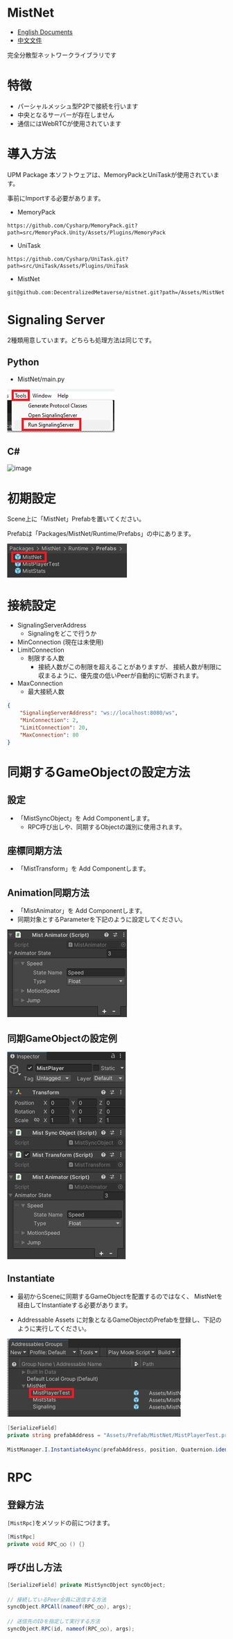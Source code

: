 # MistNet
- [English Documents](README_EN.md)
- [中文文件](README_CN.md)

完全分散型ネットワークライブラリです

# 特徴
- パーシャルメッシュ型P2Pで接続を行います
- 中央となるサーバーが存在しません
- 通信にはWebRTCが使用されています

# 導入方法
UPM Package
本ソフトウェアは、MemoryPackとUniTaskが使用されています。

事前にImportする必要があります。
- MemoryPack
```
https://github.com/Cysharp/MemoryPack.git?path=src/MemoryPack.Unity/Assets/Plugins/MemoryPack
```
- UniTask
```
https://github.com/Cysharp/UniTask.git?path=src/UniTask/Assets/Plugins/UniTask
```
- MistNet
```
git@github.com:DecentralizedMetaverse/mistnet.git?path=/Assets/MistNet
```

# Signaling Server
2種類用意しています。どちらも処理方法は同じです。
## Python
- MistNet/main.py

![](image.png)

## C#
![image](https://github.com/DecentralizedMetaverse/mistnet/assets/38463346/c5b11c4e-4604-455e-8c1d-81f77eee0d3d)

# 初期設定
Scene上に「MistNet」Prefabを置いてください。

Prefabは「Packages/MistNet/Runtime/Prefabs」の中にあります。

![Alt text](image-1.png)

# 接続設定
- SignalingServerAddress
    - Signalingをどこで行うか
- MinConnection (現在は未使用)
- LimitConnection
    - 制限する人数
        - 接続人数がこの制限を超えることがありますが、
        接続人数が制限に収まるように、優先度の低いPeerが自動的に切断されます。
- MaxConnection
    - 最大接続人数
```json
{
    "SignalingServerAddress": "ws://localhost:8080/ws",
    "MinConnection": 2,
    "LimitConnection": 20,
    "MaxConnection": 80
}
```

# 同期するGameObjectの設定方法

## 設定
- 「MistSyncObject」を Add Componentします。
    - RPC呼び出しや、同期するObjectの識別に使用されます。

## 座標同期方法
- 「MistTransform」を Add Componentします。

## Animation同期方法
- 「MistAnimator」を Add Componentします。
- 同期対象とするParameterを下記のように設定してください。

![Alt text](image-3.png)

## 同期GameObjectの設定例
![Alt text](image-4.png)

## Instantiate
- 最初からSceneに同期するGameObjectを配置するのではなく、
MistNetを経由してInstantiateする必要があります。

- Addressable Assets に対象となるGameObjectのPrefabを登録し、下記のように実行してください。

![Alt text](image-2.png)


```csharp
[SerializeField] 
private string prefabAddress = "Assets/Prefab/MistNet/MistPlayerTest.prefab";

MistManager.I.InstantiateAsync(prefabAddress, position, Quaternion.identity).Forget();
```

# RPC
## 登録方法
`[MistRpc]`をメソッドの前につけます。
```csharp
[MistRpc]
private void RPC_○○ () {}
```

## 呼び出し方法
```csharp
[SerializeField] private MistSyncObject syncObject;

// 接続しているPeer全員に送信する方法
syncObject.RPCAll(nameof(RPC_○○), args);

// 送信先のIDを指定して実行する方法
syncObject.RPC(id, nameof(RPC_○○), args);
```